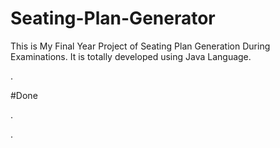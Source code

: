 # Seating-Plan-Generator

This is My Final Year Project of Seating Plan Generation During Examinations. It is totally developed using Java Language.




























.





















































#Done










































































































.




































































































































































































































































































































































































































































































.






































